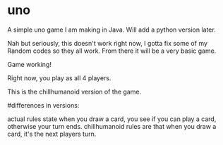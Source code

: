 # uno
A simple uno game I am making in Java. Will add a python version later. 

Nah but seriously, this doesn't work right now, I gotta fix some of my Random codes so they all work. From there it will be a very basic game.

Game working!

Right now, you play as all 4 players. 

This is the chillhumanoid version of the game. 

#differences in versions:

actual rules state when you draw a card, you see if you can play a card, otherwise your turn ends. 
chillhumanoid rules are that when you draw a card, it's the next players turn. 

